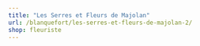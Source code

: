 ```yaml
---
title: "Les Serres et Fleurs de Majolan"
url: /blanquefort/les-serres-et-fleurs-de-majolan-2/
shop: fleuriste
---
```

